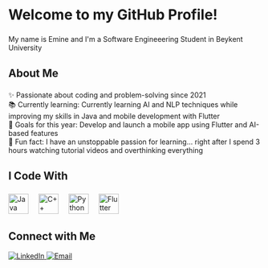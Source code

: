<h1 align="left"> Welcome to my GitHub Profile!</h1>

###

<p align="left">My name is Emine and I'm a Software Engineeering Student in Beykent University </p>

###

<h2 align="left">About Me</h2>

###

<p align="left">
✨ Passionate about coding and problem-solving since 2021 <br>
📚 Currently learning: Currently learning AI and NLP techniques while improving my skills in Java and mobile development with Flutter <br>
🎯 Goals for this year: Develop and launch a mobile app using Flutter and AI-based features <br>
🎲 Fun fact: I have an unstoppable passion for learning... right after I spend 3 hours watching tutorial videos and overthinking everything
</p>

###

<h2 align="left">I Code With</h2>

###

<div align="left">
  <div align="left">
  <img src="https://cdn.jsdelivr.net/gh/devicons/devicon/icons/java/java-original.svg" height="40" alt="Java logo" />
  <img width="12" />
  <img src="https://cdn.jsdelivr.net/gh/devicons/devicon/icons/cplusplus/cplusplus-original.svg" height="40" alt="C++ logo" />
  <img width="12" />
  <img src="https://cdn.jsdelivr.net/gh/devicons/devicon/icons/python/python-original.svg" height="40" alt="Python logo" />
  <img width="12" />
  <img src="https://cdn.jsdelivr.net/gh/devicons/devicon/icons/flutter/flutter-original.svg" height="40" alt="Flutter logo" />
</div>

</div>

###

<h2 align="left">Connect with Me</h2>

<p align="left">
  <a href="https://www.linkedin.com/in/emine-gök-895a67226/" target="_blank">
    <img src="https://img.shields.io/badge/LinkedIn-%230077B5.svg?style=for-the-badge&logo=linkedin&logoColor=white" alt="LinkedIn" />
  </a>
  <a href="mailto:eminegok3435@gmail.com">
    <img src="https://img.shields.io/badge/Email-%23D14836.svg?style=for-the-badge&logo=gmail&logoColor=white" alt="Email" />
  </a>
</p>
